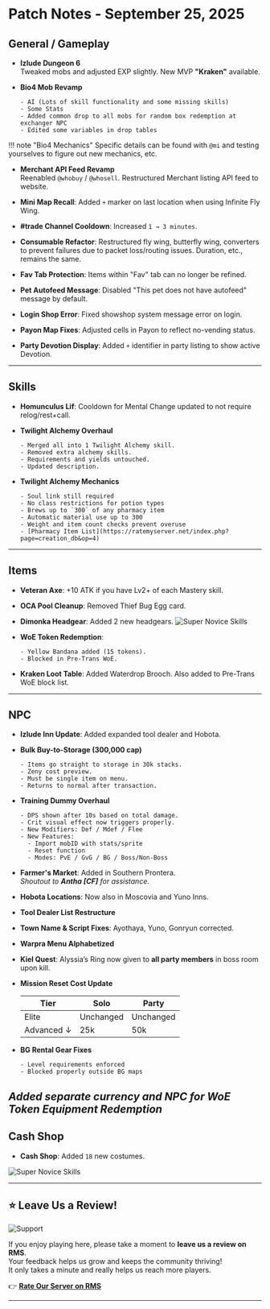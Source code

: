 # Patch Notes - September 25, 2025

## General / Gameplay

- **Izlude Dungeon 6**  
  Tweaked mobs and adjusted EXP slightly. New MVP **"Kraken"** available.

- **Bio4 Mob Revamp**
  ```
  - AI (Lots of skill functionality and some missing skills)  
  - Some Stats  
  - Added common drop to all mobs for random box redemption at exchanger NPC  
  - Edited some variables in drop tables
  ```

!!! note "Bio4 Mechanics"
    Specific details can be found with `@mi` and testing yourselves to figure out new mechanics, etc.      

- **Merchant API Feed Revamp**  
  Reenabled `@whobuy` / `@whosell`. Restructured Merchant listing API feed to website.  

- **Mini Map Recall**: Added `+` marker on last location when using Infinite Fly Wing.

- **#trade Channel Cooldown**: Increased `1 → 3 minutes`.

- **Consumable Refactor**: Restructured fly wing, butterfly wing, converters to prevent failures due to packet loss/routing issues. Duration, etc., remains the same.

- **Fav Tab Protection**: Items within "Fav" tab can no longer be refined.

- **Pet Autofeed Message**: Disabled "This pet does not have autofeed" message by default.

- **Login Shop Error**: Fixed showshop system message error on login.

- **Payon Map Fixes**: Adjusted cells in Payon to reflect no-vending status.

- **Party Devotion Display**: Added `+` identifier in party listing to show active Devotion.

---

## Skills

- **Homunculus Lif**: Cooldown for Mental Change updated to not require relog/rest+call.

- **Twilight Alchemy Overhaul**
  ```
  - Merged all into 1 Twilight Alchemy skill.  
  - Removed extra alchemy skills.  
  - Requirements and yields untouched.  
  - Updated description.
  ```

- **Twilight Alchemy Mechanics**
  ```
  - Soul link still required  
  - No class restrictions for potion types  
  - Brews up to `300` of any pharmacy item  
  - Automatic material use up to 300  
  - Weight and item count checks prevent overuse  
  - [Pharmacy Item List](https://ratemyserver.net/index.php?page=creation_db&op=4)
  ```

---

## Items

- **Veteran Axe**: +10 ATK if you have Lv2+ of each Mastery skill.

- **OCA Pool Cleanup**: Removed Thief Bug Egg card.

- **Dimonka Headgear**: Added 2 new headgears.
  ![Super Novice Skills](img/sn-skill-list.webp)

- **WoE Token Redemption**:
  ```
  - Yellow Bandana added (15 tokens).  
  - Blocked in Pre-Trans WoE.
  ```

- **Kraken Loot Table**: Added Waterdrop Brooch. Also added to Pre-Trans WoE block list.

---

## NPC

- **Izlude Inn Update**: Added expanded tool dealer and Hobota.

- **Bulk Buy-to-Storage (300,000 cap)**
  ```
  - Items go straight to storage in 30k stacks.  
  - Zeny cost preview.  
  - Must be single item on menu.  
  - Returns to normal after transaction.
  ```

- **Training Dummy Overhaul**
  ```
  - DPS shown after 10s based on total damage.  
  - Crit visual effect now triggers properly.  
  - New Modifiers: Def / Mdef / Flee  
  - New Features:  
    - Import mobID with stats/sprite  
    - Reset function  
    - Modes: PvE / GvG / BG / Boss/Non-Boss
  ```

- **Farmer's Market**: Added in Southern Prontera.  
*Shoutout to **Antha [CF]** for assistance.*

- **Hobota Locations**: Now also in Moscovia and Yuno Inns.

- **Tool Dealer List Restructure**

- **Town Name & Script Fixes**: Ayothaya, Yuno, Gonryun corrected.

- **Warpra Menu Alphabetized**

- **Kiel Quest**: Alyssia’s Ring now given to **all party members** in boss room upon kill.

- **Mission Reset Cost Update**

  | Tier        | Solo  | Party |
  |-------------|-------|-------|
  | Elite       | Unchanged | Unchanged |
  | Advanced ↓  | 25k   | 50k   |

- **BG Rental Gear Fixes**
  ```
  - Level requirements enforced  
  - Blocked properly outside BG maps
  ```
*Added separate currency and NPC for WoE Token Equipment Redemption*
---

## Cash Shop

- **Cash Shop**: Added `18` new costumes.

![Super Novice Skills](img/sn-skill-list.webp)

---

## ⭐ Leave Us a Review!

![Support](img/writereviewover2.gif)

If you enjoy playing here, please take a moment to **leave us a review on RMS**.  
Your feedback helps us grow and keeps the community thriving!  
It only takes a minute and really helps us reach more players.

👉 [**Rate Our Server on RMS**](https://ratemyserver.net/index.php?page=detailedlistserver&serid=22102&url_sname=UARO%20World%20of%20your%20dream)

---

